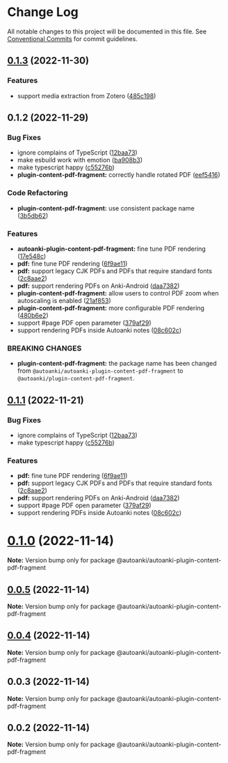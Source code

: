 # Change Log

All notable changes to this project will be documented in this file.
See [Conventional Commits](https://conventionalcommits.org) for commit guidelines.

## [0.1.3](https://github.com/chenlijun99/autoanki/compare/@autoanki/plugin-content-pdf-fragment@0.1.2...@autoanki/plugin-content-pdf-fragment@0.1.3) (2022-11-30)

### Features

- support media extraction from Zotero ([485c198](https://github.com/chenlijun99/autoanki/commit/485c1987859f09f33e5c7b93dc806f248d96df60))

## 0.1.2 (2022-11-29)

### Bug Fixes

- ignore complains of TypeScript ([12baa73](https://github.com/chenlijun99/autoanki/commit/12baa73f8c0978317ad6049de2879dce618b00bd))
- make esbuild work with emotion ([ba908b3](https://github.com/chenlijun99/autoanki/commit/ba908b3137463bfaecfa20df4f7a91583a110b5b))
- make typescript happy ([c55276b](https://github.com/chenlijun99/autoanki/commit/c55276b20a80f1e34f723f8a07d6a78c88317b0a))
- **plugin-content-pdf-fragment:** correctly handle rotated PDF ([eef5416](https://github.com/chenlijun99/autoanki/commit/eef54160db1f07cdc4cef920dcf680d59f8882b8))

### Code Refactoring

- **plugin-content-pdf-fragment:** use consistent package name ([3b5db62](https://github.com/chenlijun99/autoanki/commit/3b5db62b24dd0e38e7358da8fc124a1dad823106))

### Features

- **autoanki-plugin-content-pdf-fragment:** fine tune PDF rendering ([17e548c](https://github.com/chenlijun99/autoanki/commit/17e548c40886d6d97a9c9c7e21d18ac5fb69b92d))
- **pdf:** fine tune PDF rendering ([6f9ae11](https://github.com/chenlijun99/autoanki/commit/6f9ae11b8143d1d5e9ff358fd995987ed6c4f492))
- **pdf:** support legacy CJK PDFs and PDFs that require standard fonts ([2c8aae2](https://github.com/chenlijun99/autoanki/commit/2c8aae28e98e0fd907862347d49e58f18bdf14cc))
- **pdf:** support rendering PDFs on Anki-Android ([daa7382](https://github.com/chenlijun99/autoanki/commit/daa7382b7f620d06ac09cdceaf2aa7520e74454e))
- **plugin-content-pdf-fragment:** allow users to control PDF zoom when autoscaling is enabled ([21af853](https://github.com/chenlijun99/autoanki/commit/21af8539528b73d2a613cf48b24a53a829b43c84))
- **plugin-content-pdf-fragment:** more configurable PDF rendering ([480b6e2](https://github.com/chenlijun99/autoanki/commit/480b6e2ba4cb6662a507945f86b8bc24b23ddd93))
- support #page PDF open parameter ([379af29](https://github.com/chenlijun99/autoanki/commit/379af2927eee53df0bb8d007cda0813308c2c111))
- support rendering PDFs inside Autoanki notes ([08c602c](https://github.com/chenlijun99/autoanki/commit/08c602cb836c647c3b2b47daeea84e4a89c73674))

### BREAKING CHANGES

- **plugin-content-pdf-fragment:** the package name has been changed from
  `@autoanki/autoanki-plugin-content-pdf-fragment`
  to
  `@autoanki/plugin-content-pdf-fragment`.

## [0.1.1](https://github.com/chenlijun99/autoanki/compare/@autoanki/autoanki-plugin-content-pdf-fragment@0.1.0...@autoanki/autoanki-plugin-content-pdf-fragment@0.1.1) (2022-11-21)

### Bug Fixes

- ignore complains of TypeScript ([12baa73](https://github.com/chenlijun99/autoanki/commit/12baa73f8c0978317ad6049de2879dce618b00bd))
- make typescript happy ([c55276b](https://github.com/chenlijun99/autoanki/commit/c55276b20a80f1e34f723f8a07d6a78c88317b0a))

### Features

- **pdf:** fine tune PDF rendering ([6f9ae11](https://github.com/chenlijun99/autoanki/commit/6f9ae11b8143d1d5e9ff358fd995987ed6c4f492))
- **pdf:** support legacy CJK PDFs and PDFs that require standard fonts ([2c8aae2](https://github.com/chenlijun99/autoanki/commit/2c8aae28e98e0fd907862347d49e58f18bdf14cc))
- **pdf:** support rendering PDFs on Anki-Android ([daa7382](https://github.com/chenlijun99/autoanki/commit/daa7382b7f620d06ac09cdceaf2aa7520e74454e))
- support #page PDF open parameter ([379af29](https://github.com/chenlijun99/autoanki/commit/379af2927eee53df0bb8d007cda0813308c2c111))
- support rendering PDFs inside Autoanki notes ([08c602c](https://github.com/chenlijun99/autoanki/commit/08c602cb836c647c3b2b47daeea84e4a89c73674))

# [0.1.0](https://github.com/chenlijun99/autoanki/compare/@autoanki/autoanki-plugin-content-pdf-fragment@0.0.3...@autoanki/autoanki-plugin-content-pdf-fragment@0.1.0) (2022-11-14)

**Note:** Version bump only for package @autoanki/autoanki-plugin-content-pdf-fragment

## [0.0.5](https://github.com/chenlijun99/autoanki/compare/@autoanki/autoanki-plugin-content-pdf-fragment@0.0.3...@autoanki/autoanki-plugin-content-pdf-fragment@0.0.5) (2022-11-14)

**Note:** Version bump only for package @autoanki/autoanki-plugin-content-pdf-fragment

## [0.0.4](https://github.com/chenlijun99/autoanki/compare/@autoanki/autoanki-plugin-content-pdf-fragment@0.0.3...@autoanki/autoanki-plugin-content-pdf-fragment@0.0.4) (2022-11-14)

**Note:** Version bump only for package @autoanki/autoanki-plugin-content-pdf-fragment

## 0.0.3 (2022-11-14)

**Note:** Version bump only for package @autoanki/autoanki-plugin-content-pdf-fragment

## 0.0.2 (2022-11-14)

**Note:** Version bump only for package @autoanki/autoanki-plugin-content-pdf-fragment
